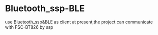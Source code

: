 # Bluetooth_ssp-BLE
use Bluetooth_ssp&amp;BLE as client
at present,the project can communicate with FSC-BT826 by ssp

